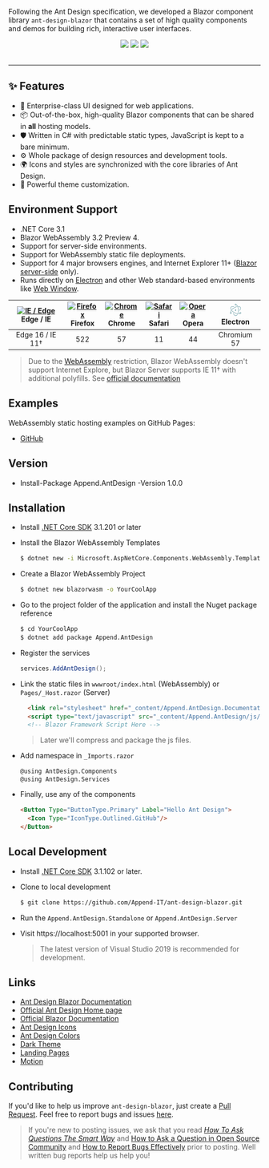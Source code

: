 <!-- Metadata 
{
  "order": 1,
  "title": "Ant Design - Blazor"
}
-->

Following the Ant Design specification, we developed a Blazor component library `ant-design-blazor` that contains a set of high quality components and demos for building rich, interactive user interfaces.
<div align="center">
 <img width="150" src="https://gw.alipayobjects.com/zos/rmsportal/KDpgvguMpGfqaHPjicRK.svg" />
 <img width="160" src="https://devblogs.microsoft.com/aspnet/wp-content/uploads/sites/16/2019/04/BrandBlazor_nohalo_1000x.png" />
 <img width="160" src="https://avatars2.githubusercontent.com/in/16706?v=4" />
</div>

<br/>

---

## ✨ Features

- 🌈 Enterprise-class UI designed for web applications.
- 📦 Out-of-the-box, high-quality Blazor components that can be shared in **all** hosting models.
- 🛡 Written in C# with predictable static types, JavaScript is kept to a bare minimum.
- ⚙️ Whole package of design resources and development tools.
- 🌍 Icons and styles are synchronized with the core libraries of Ant Design.
- 🎨 Powerful theme customization.

## Environment Support

- .NET Core 3.1
- Blazor WebAssembly 3.2 Preview 4.
- Support for server-side environments.
- Support for WebAssembly static file deployments.
- Support for 4 major browsers engines, and Internet Explorer 11+ ([Blazor server-side](https://docs.microsoft.com/en-us/aspnet/core/blazor/supported-platforms?view=aspnetcore-3.1) only).
- Runs directly on [Electron](http://electron.atom.io/) and other Web standard-based environments like [Web Window](https://github.com/SteveSandersonMS/WebWindow).

| [<img src="https://raw.githubusercontent.com/alrra/browser-logos/master/src/edge/edge_48x48.png" alt="IE / Edge" width="24px" height="24px" />](http://godban.github.io/browsers-support-badges/)</br> Edge / IE | [<img src="https://raw.githubusercontent.com/alrra/browser-logos/master/src/firefox/firefox_48x48.png" alt="Firefox" width="24px" height="24px" />](http://godban.github.io/browsers-support-badges/)</br>Firefox | [<img src="https://raw.githubusercontent.com/alrra/browser-logos/master/src/chrome/chrome_48x48.png" alt="Chrome" width="24px" height="24px" />](http://godban.github.io/browsers-support-badges/)</br>Chrome | [<img src="https://raw.githubusercontent.com/alrra/browser-logos/master/src/safari/safari_48x48.png" alt="Safari" width="24px" height="24px" />](http://godban.github.io/browsers-support-badges/)</br>Safari | [<img src="https://raw.githubusercontent.com/alrra/browser-logos/master/src/opera/opera_48x48.png" alt="Opera" width="24px" height="24px" />](http://godban.github.io/browsers-support-badges/)</br>Opera | [<img src="https://raw.githubusercontent.com/alrra/browser-logos/master/src/electron/electron_48x48.png" alt="Electron" width="24px" height="24px" />](http://godban.github.io/browsers-support-badges/)</br>Electron |
| :---------: | :---------: | :---------: | :---------: | :---------: | :---------: |
| Edge 16 / IE 11† | 522 | 57 | 11 | 44 | Chromium 57

> Due to the [WebAssembly](https://webassembly.org) restriction, Blazor WebAssembly doesn't support Internet Explore, but Blazor Server supports IE 11† with additional polyfills. See [official documentation](https://docs.microsoft.com/en-us/aspnet/core/blazor/supported-platforms?view=aspnetcore-3.1) 

## Examples

WebAssembly static hosting examples on GitHub Pages:

- [GitHub](https://append-it.github.io/ant-design-blazor)

## Version
- Install-Package Append.AntDesign -Version 1.0.0
## Installation

- Install [.NET Core SDK](https://dotnet.microsoft.com/download/dotnet-core/3.1) 3.1.201 or later

- Install the Blazor WebAssembly Templates

  ```bash
  $ dotnet new -i Microsoft.AspNetCore.Components.WebAssembly.Templates::3.2.0-preview4.20210.8
  ```

- Create a Blazor WebAssembly Project

  ```bash
  $ dotnet new blazorwasm -o YourCoolApp
  ```
  
- Go to the project folder of the application and install the Nuget package reference

  ```bash
  $ cd YourCoolApp
  $ dotnet add package Append.AntDesign
  ```

- Register the services

  ```csharp
  services.AddAntDesign();
  ```

- Link the static files in `wwwroot/index.html` (WebAssembly) or `Pages/_Host.razor` (Server)

  ```html
    <link rel="stylesheet" href="_content/Append.AntDesign.Documentation/css/documentation-styles.min.css" />
    <script type="text/javascript" src="_content/Append.AntDesign/js/scripts.min.js"></script>
    <!-- Blazor Framework Script Here -->
  ```
  > Later we'll compress and package the js files.

- Add namespace in `_Imports.razor`

  ```razor
  @using AntDesign.Components
  @using AntDesign.Services
  ```

- Finally, use any of the components

  ```html
  <Button Type="ButtonType.Primary" Label="Hello Ant Design">
    <Icon Type="IconType.Outlined.GitHub"/>
  </Button>
  ```

## Local Development

- Install [.NET Core SDK](https://dotnet.microsoft.com/download) 3.1.102 or later.
- Clone to local development


  ```bash
  $ git clone https://github.com/Append-IT/ant-design-blazor.git
  ```
- Run the `Append.AntDesign.Standalone` or `Append.AntDesign.Server`
- Visit https://localhost:5001 in your supported browser.
  
  > The latest version of Visual Studio 2019 is recommended for development.


## Links

- [Ant Design Blazor Documentation](https://append-it.github.io/ant-design-blazor)
- [Official Ant Design Home page](https://ant.design/)
- [Official Blazor Documentation](https://blazor.net)
- [Ant Design Icons](https://github.com/ant-design/ant-design-icons)
- [Ant Design Colors](https://github.com/ant-design/ant-design-colors)
- [Dark Theme](https://github.com/ant-design/ant-design-dark-theme)
- [Landing Pages](https://landing.ant.design)
- [Motion](https://motion.ant.design)

## Contributing

If you'd like to help us improve `ant-design-blazor`, just create a [Pull Request](https://github.com/append-it/ant-design-blazor/pulls). Feel free to report bugs and issues [here](https://github.com/Append-IT/ant-design-blazor/issues/new).

> If you're new to posting issues, we ask that you read [_How To Ask Questions The Smart Way_](http://www.catb.org/~esr/faqs/smart-questions.html) and [How to Ask a Question in Open Source Community](https://github.com/seajs/seajs/issues/545) and [How to Report Bugs Effectively](http://www.chiark.greenend.org.uk/~sgtatham/bugs.html) prior to posting. Well written bug reports help us help you!
